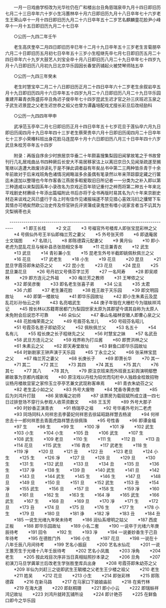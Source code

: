 <!-- { "loadSidebar": true } -->
　　一月一日戏曲学校改为光华社仍在广和楼出台丑角慈瑞泉卒九月十四日即旧历七月二十三日卒年六十岁小生冯蕙林卒十月六日即旧历九月十八日卒年七十六岁老生王荣山卒十一月十四日即旧历九月二十六日卒年五十二岁艺名麒麟童花脸尹小峰卒十一月十五日即旧历九月二十七日卒 

　　○公历一九四二年壬午 

　　老生高庆奎卒二月四日即旧历辛巳年十二月十九日卒年五十三岁老生言菊朋卒六月二十日即旧历五月初七日卒年五十三岁小生程继先卒七月七日即旧历五月二十四日卒年六十九岁大鼓艺人刘宝全卒十月八日即旧历八月二十九日卒年七十四岁九月十八日即旧历八月初九日北京华乐园因长春堂药铺起火被焚琴师陆五卒 

　　○公历一九四三年癸未 

　　老生时慧宝卒二月二十八日即旧历正月二十四日卒年六十二岁老生余叙岩卒五月十九日即旧历四月十六日卒年五十四岁九月二十八日即旧历八月二十九日华乐园重建开幕青衣陈盛荪卒丑角迟子俊卒年七十四岁昆武生迟才官之孙三庆班迟玉泉之子武生迟景昆之父老生迟世恭之祖父也曾为谭鑫培配戏尤擅长彩旦后改经励科 

　　○公历一九四四年甲申 

　　武凈范玉亭卒二月七日即旧历正月十四日卒年五十七岁花旦于莲仙卒六月九日即旧历闺四月十九日卒年四十三岁老生蔡荣贵卒六月十日即旧历闺四月二十日卒年七十三岁小荣椿科班出身花脸马连昆卒十月十六日即旧历八月三十日卒年四十六岁武旦朱桂芳卒年五十四岁 

　　附录：再版自序余少时旅居京华垂二十年颇喜搜集梨园旧闻掌故笔之于书故曾刊行几礼居戏曲丛书四种厥后长安大不易居移家沽上以离旧京日久见闻渐疏遂至搁笔继以迭遭大故废诗读礼于是不弹此调者益有年矣丛书中第二三两种皆杀青于十余年前故对于后来戏班角色诸情况阙略滋多余虽偶有笔录然以年来萍踪靡定藏之行箧迄未遑加以整理也今年作客香江燕居多暇爰取旧日所记者一一分类为之补入即以第三种道咸以来梨园系年小录改名为京戏近百年琐记重付之梓而将第二种五十年来北平戏剧史材赓续十年添出篇幅附此书后亦将于全书再版时易其名为六十年来京剧史材迩来谈戏之风已盛行于岛上时有佳作见诸报端遂不禁见猎心喜效冯妇之攮臂下车其情亦可哂矣然欧公治史传及伶官钟氏评贤簿成录鬼世有嗜小说家言者当不讥其为灾梨祸枣也夫 

　-------------------------------------------------------------------------------- 
　　*1 即王长桂 
　　*2 文正 
　　*3 号福官外号楼库人即张宝昆彩林之父 
　　*4 号佩仙外号王半仙即梅兰芳之妻父 
　　*5 外号张天师 
　　*6 即退庵居士文瑞图 
　　*7 名琐儿 
　　*8 即陈德霖元配妻父 
　　*9 黄月仙 
　　*10 即小老虎为昆乱花旦与候补县丞张勋相交多年 
　　*11 花旦兼青衣 
　　*12 武生 
　　*13 武旦 
　　*14 青衫兼小生 
　　*15 昆老生外号半截即姚佩秋佩兰之父 
　　*16 花旦 
　　*17 武老生 
　　*18 小生 
　　*19 花旦 
　　*20 昆旦 
　　*21 昆旦字霞芬即朱幼芬之父 
　　*22 昆小生 
　　*23 花旦 
　　*24 昆旦 
　　*25 昆旦兼花旦 
　　*26 号丹初又号倩芬字兰芳 
　　*27 一名阿寿 
　　*28 即吴顺林 
　　*29 即方连元之外祖 
　　*30 梅兰芳之教师 
　　*31 王琴侬之父 
　　*32 即吴彦衡 
　　*33 即名老生张喜子弟 
　　*34 公主 
　　*35 太君 
　　*36 六郎 
　　*37 老生兼花脸 
　　*38 姓王故于天乐园 
　　*39 即文明园故址 
　　*40 即第一楼故址 
　　*41 即华乐园故址 
　　*42 即小生朱素云及昆乱花衫孙怡云之师 
　　*43 名亮唱武生 
　　*44 庚子年毁在大栅栏今为瑞蚨祥鸿记 
　　*45 按长林以苏籍寄居都门为梨园世家太原为其郡望今谓其自称为太原人未免附会后说恐不可靠 
　　*46 朵仙父 
　　*47 春山名福林安徽人即曹心泉之父 
　　*48 花脸梅荣斋之父 
　　*49 号眉芬名龙儿 
　　*50 号砚芬名昭儿 
　　*51 号霞芬名恩子即幼芬父 
　　*52 佩秋佩兰父 
　　*53 名五十 
　　*54 名有儿 
　　*55 程长庚之长子程继先之父 
　　*56 时慧宝之妹 
　　*57 名武丑 
　　*58 武旦方连元之父 
　　*59 戏界称为打瓜酱 
　　*60 即贾洪林之父 
　　*61 朱素云之父 
　　*62 即天寿堂故址 
　　*63 鲜鱼口即华乐园故址 
　　*64 时新剧家王钟声演于天乐园 
　　*65 丁永立之父 
　　*66 张采林宝昆之父 
　　*67 梅兰芳之妻父 
　　*68 长庚长子 
　　*69 即萧长华 
　　*70 其一 
　　*71 其二 
　　*72 其三 
　　*73 其四 
　　*74 其五 
　　*75 其六 
　　*76 其七 
　　*77 其八 
　　*78 其九 
　　*79 原注京班来而外班衰五彩舆演明鄢懋卿故事为京都内城新戏 
　　*80 原注戏以丹桂为较优而勾栏中人独趋金桂致招物议杨月楼故显宦之家伶玉立亭亭艺兼文武现称客串焉 
　　*81 青衣朱幼芬之父 
　　*82 老生孟小如之父 
　　*83 外号大废物 
　　*84 梵香寺黄衣僧 
　　*85 后为刘鸿升打鼓 
　　*86 吴铁庵之初师 
　　*87 该票房为载砚斌所成立逢一四七日过排登场不穿行头参观人收茶资数文 
　　*88 王玉芳 
　　*89 外号大那子 
　　*90 时妙香正演青衣 
　　*91 杨瑞亭之祖 
　　*92 号华甫外号刘二老虎 
　　*93 同场同科人何祥忠去李晏妃何祥恩去徐延昭路祥慧去杨波 
　　*94 何祥忠去十一郎何祥恩去青面虎路祥慧去徐佩珠 
　　*95 号性香 
　　*96 即谭金福 
　　*97 生 
　　*98 生 
　　*99 生 
　　*100 凈 
　　*101 凈 
　　*102 武生 
　　*103 小生 
　　*104 小生 
　　*105 丑 
　　*106 武生 
　　*107 生 
　　*108 武生 
　　*109 老旦 
　　*110 生 
　　*111 生 
　　*112 丑 
　　*113 丑 
　　*114 花旦 
　　*115 武生 
　　*116 青衣 
　　*117 武老生 
　　*118 生 
　　*119 凈 
　　*120 旦 
　　*121 丑 
　　*122 丑 
　　*123 老旦 
　　*124 小生 
　　*125 生 
　　*126 凈 
　　*127 旦 
　　*128 旦 
　　*129 旦 
　　*130 生 
　　*131 生 
　　*132 武旦 
　　*133 旦 
　　*134 丑 
　　*135 旦 
　　*136 生 
　　*137 凈 
　　*138 生 
　　*139 丑 
　　*140 武生 
　　*141 旦 
　　*142 旦 
　　*143 旦 
　　*144 武生 
　　*145 生 
　　*146 生 
　　*147 旦 
　　*148 旦 
　　*149 旦 
　　*150 旦 
　　*151 旦 
　　*152 武生 
　　*153 丑 
　　*154 凈 
　　*155 武生 
　　*156 旦 
　　*157 旦 
　　*158 生 
　　*159 凈 
　　*160 旦 
　　*161 旦 
　　*162 生 
　　*163 生 
　　*164 凈 
　　*165 武生 
　　*166 武生 
　　*167 生 
　　*168 丑 
　　*169 旦 
　　*170 凈 
　　*171 生 
　　*172 旦 
　　*173 丑 
　　*174 旦 
　　*175 旦 
　　*176 生 
　　*177 生 
　　*178 小生 
　　*179 旦 
　　*180 旦 
　　*181 诤 
　　*182 凈 
　　*183 丑 
　　*184 丑 
　　*185 一说生光绪九年癸未待考 
　　*186 润仙系增明之姑父 
　　*187 西皮正板 
　　*188 即华乐园故址 
　　*189 小名二套 
　　*190 一说卒于光绪六年庚辰待考 
　　*191 回令 
　　*192 生 
　　*193 凈 
　　*194 一说姜妙香生于己丑年待考 
　　*195 在德胜门外 
　　*196 小生 
　　*197 花旦 
　　*198 一说在十八年壬辰八月间待考 
　　*199 艺名小振庭 
　　*200 艺名水仙花 
　　*201 一说王蕙芳生于光绪十八年壬辰待考 
　　*202 艺名小凤凰 
　　*203 凈角 
　　*204 老生 
　　*205 按此戏目次序非当日真相姑照抄本录之 
　　*206 旦角 
　　*207 初演刀马旦学龚翠兰后改老生学张胜奎库兵出身 
　　*208 号霞芬即朱幼芬之父 
　　*209 半仙为刘赶三之徒即武生王毓楼之父老生王少楼之祖父 
　　*210 老生 
　　*211 姓吴 
　　*212 花旦 
　　*213 小生 
　　*214 即张彩林 
　　*215 即陈德霖 
　　*216 在新马路 
　　*217 在马家口下娘娘庙前 
　　*218 在紫竹林 
　　*219 在海大道 
　　*220 即赵桐珊 
　　*221 即小小云 
　　*222 即瑞蚨祥鸿记故址 
　　*223 刘鸿升就砖瓦铺所设 
　　*224 即计艳芬 
　　*225 在鲜鱼口即今之华乐园 
